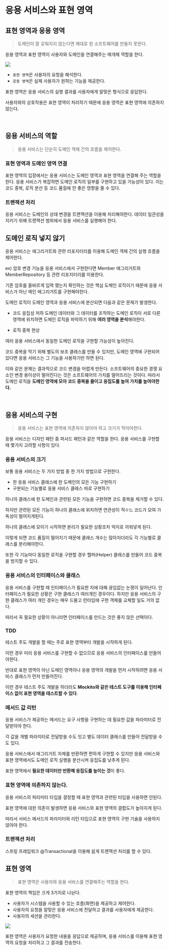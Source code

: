 # 응용 서비스와 표현 영역

## 표현 영역과 응용 영역
> 도메인이 잘 갖춰지지 않는다면 제대로 된 소프트웨어를 만들지 못한다.

응용 영역과 표현 영역이 사용자와 도메인을 연결해주는 매개체 역할을 한다.

![](https://camo.githubusercontent.com/34206c1c47ef39f4caefcdc6f4d5b971752f3eb1d0ce6f1ff9e53e5041286855/68747470733a2f2f333535333234383434362d66696c65732e676974626f6f6b2e696f2f7e2f66696c65732f76302f622f676974626f6f6b2d6c65676163792d66696c65732f6f2f6173736574732532462d4d35484f53747876782d4a723066715a6879572532462d4d424b42484e3544334c326d4941386d6173382532462d4d424b4338454a6c4361364a623873795a5f58253246372e312e706e673f616c743d6d6564696126746f6b656e3d36663436666462632d383666312d343730622d386437642d636163376633376137376261)

- `표현 영역`은 사용자의 요청을 해석한다.
- `응용 영역`은 실제 사용자가 원하는 기능을 제공한다.

표현 영역은 응용 서비스의 실행 결과를 사용자에게 알맞은 형식으로 응답한다.  
  
사용자와의 상호작용은 표현 영역이 처리하기 때문에 응용 영역은 표현 영역에 의존하지 않는다.

<br>

## 응용 서비스의 역할
> 응용 서비스는 단순히 도메인 객체 간의 흐름을 제어한다.

### 표현 영역과 도메인 영역 연결
표현 영역의 입장에서는 응용 서비스는 도메인 영역과 표현 영역을 연결해 주는 역할을 한다. 응용 서비스가 복잡하면 도메인 로직의 일부를 구현하고 있을 가능성이 있다. 이는 코드 중복, 로직 분산 등 코드 품질에 안 좋은 영향을 줄 수 있다.

### 트랜잭션 처리
응용 서비스는 도메인의 상태 변경을 트랜잭션을 이용해 처리해야한다. 데이터 일관성을 지키기 위해 트랜잭션 범위에서 응용 서비스를 실행해야 한다.

## 도메인 로직 넣지 않기
응용 서비스는 애그리거트와 관련 리포지터리를 이용해 도메인 객체 간의 실행 흐름을 제어한다.  
  
ex) 암호 변경 기능을 응용 서비스에서 구현한다면 Member 애그리거트와 MemberRepository 등 관련 리포지터리를 이용한다.  
  
기존 암호를 올바르게 입력 했는지 확인하는 것은 핵심 도메인 로직이기 때문에 응용 서비스가 아닌 메인 애그리거트를 구현해야한다.  
  
도메인 로직이 도메인 영역과 응용 서비스에 분산되면 다음과 같은 문제가 발생한다.

- 코드 응집성 저하
도메인 데이터와 그 데이터를 조작하는 도메인 로직이 서로 다른 영역에 위치하면 도메인 로직을 파악하기 위해 **여러 영역을 분석**해야한다.

- 로직 중복 현상

여러 응용 서비스에서 동일한 도메인 로직을 구현할 가능성이 높아진다.  
  
코드 중복을 막기 위해 별도의 보조 클래스를 만들 수 있지만, 도메인 영역에 구현되어 있다면 응용 서비스는 그 기능을 사용하기만 하면 된다.
  
이와 같은 문제는 결과적으로 코드 변경을 어렵게 만든다. 소프트웨어의 중요한 경쟁 요소인 변경 용이성이 떨어진다는 것은 소프트웨어의 가치를 떨어뜨리는 것이다. 따라서 도메인 로직을 **도메인 영역에 모아 코드 중복을 줄이고 응집도를 높여 가치를 높여야한다.**

<br>

## 응용 서비스의 구현
> 응용 서비스는 표현 영역에 의존하지 않아야 하고 크기가 작아야한다.

응용 서비스는 디자인 패턴 중 퍼사드 패턴과 같은 역할을 한다. 응용 서비스를 구현할 때 몇가지 고려할 사항이 있다.

### 응용 서비스의 크기
보통 응용 서비스는 두 가지 방법 중 한 가지 방법으로 구현한다.
- 한 응용 서비스 클래스에 한 도메인의 모든 기능 구현하기
- 구분되는 기능별로 응용 서비스 클래스 따로 구현하기

하나의 클래스에 한 도메인과 관련된 모든 기능을 구현하면 코드 중복을 제거할 수 있다.  
  
하지만 관련된 모든 기능이 하나의 클래스에 위치하면 연관성이 적ㅇ느 코드가 모여 가독성이 떨어지게된다.
  
하나의 클래스에 모이기 시작하면 분리가 필요한 상황조차 억지로 끼워넣게 된다.  
  
이렇게 되면 코드 품질이 떨어지기 때문에 클래스 개수는 많아지더라도 각 기능별로 클래스를 분리해야한다.  
  
또한 각 기능마다 동일한 로직을 구현할 경우 헬퍼(Helper) 클래스를 만들어 코드 중복을 방지할 수 있다.

### 응용 서비스의 인터페이스와 클래스
응용 서비스를 구현할 때 인터페이스가 필요한 지에 대해 끊임없는 논쟁이 일어난다. 인터페이스가 필요한 상황은 구현 클래스가 여러개인 경우이다. 하지만 응용 서비스의 구현 클래스가 여러 개인 경우는 매우 드물고 런타임에 구현 객체를 교체할 일도 거의 없다.  
  
따라서 꼭 필요한 상황이 아니라면 인터페이스를 만드는 것은 좋지 않은 선택이다.


### TDD
테스트 주도 개발을 할 때는 주로 표현 영역부터 개발을 시작하게 된다.  
  
이런 경우 미리 응용 서비스를 구현할 수 없으므로 응용 서비스의 인터페이스를 만들어야한다.  
  
반대로 표현 영역이 아닌 도메인 영역이나 응용 영역의 개발을 먼저 시작하려면 응용 서비스 클래스가 먼저 만들어진다.  
  
이런 경우 테스트 주도 개발을 하더라도 **Mockito와 같은 테스트 도구를 이용해 인터페이스 없이 표현 영역을 테스트할 수 있다**.

### 메서드 값 리턴
응용 서비스가 제공하는 메서드는 요구 사항을 구현하는 데 필요한 값을 파라미터로 전달받아야 한다.  
  
각 값을 개별 파라미터로 전달받을 수도 잇고 별도 데이터 클래스를 만들어 전달받을 수도 있다.  
  
응용 서비스에서 애그리거트 자체를 반환하면 편하게 구현할 수 있지만 응용 서비스와 표현 영역에서도 도메인 로직 실행을 분산시켜 응집도를 낮추게 된다.  
  
표현 영역에서 **필요한 데이터만 반환해 응집도를 높이는 것**이 좋다.

### 표현 영역에 의존하지 않는다.
응용 서비스의 파리미터 타입을 결정할 때 표현 영역과 관련된 타입을 사용하면 안된다.  
  
표현 영역에 대한 의존이 발생하면 응용 서비스와 표현 영역의 결합도가 높아지게 된다.  
  
따라서 서비스 메서드의 파라미터와 리턴 타입으로 표현 영역의 구현 기술을 사용하지 않아야 한다.

### 트랜잭션 처리
스프링 프레임워크 @Transactional을 이용해 쉽게 트랜잭션 처리를 할 수 있다.


## 표현 영역
> 표현 영역은 사용자와 응용 서비스를 연결해주는 역할을 한다.

표현 영역의 책임은 크게 3가지로 나뉜다.
- 사용자가 시스템을 사용할 수 있는 흐름(화면)을 제공하고 제어한다.
- 사용자의 요청을 알맞은 응용 서비스에 전달하고 결과를 사용자에게 제공한다.
- 사용자의 세션을 관리한다.

![](https://user-images.githubusercontent.com/43809168/99542710-b9734e00-29f5-11eb-9cdf-b40c85292e53.png)

표현 영역은 사용자가 요청한 내용을 응답으로 제공하며, 응용 서비스를 이용해 표현 영역의 요청을 처리하고 그 결과를 전송한다.